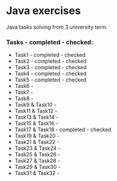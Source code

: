 # Java exercises
Java tasks solving from 3 university term.

### Tasks - completed - checked:

- Task1 - completed - checked
- Task2 - completed - checked
- Task3 - completed - checked
- Task4 - completed - checked
- Task5 - completed - checked
- Task6 - 
- Task7 - 
- Task8 - 
- Task9 & Task10 - 
- Task11 & Task12 - 
- Task13 & Task14 - 
- Task15 & Task16 - 
- Task17 & Task18 - completed - checked
- Task19 & Task20 - 
- Task21 & Task22 - 
- Task23 & Task24 - 
- Task25 & Task26 - 
- Task27 & Task28 - 
- Task29 & Task30 - 
- Task31 & Task32 -  
